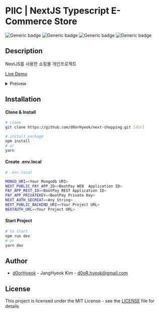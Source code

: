 # PIIC | NextJS Typescript E-Commerce Store

![Generic badge](https://img.shields.io/static/v1?label=&message=JavaScript&color=yellow)
![Generic badge](https://img.shields.io/static/v1?label=&message=TypeScript&color=navy)
![Generic badge](https://img.shields.io/static/v1?label=&message=React&color=skyblue)
![Generic badge](https://img.shields.io/static/v1?label=&message=NextJS&color=black)

## Description

NextJS를 사용한 쇼핑몰 개인프로젝트

[Live Demo](https://next-shopping-seven.vercel.app/)

<details markdown="1">
<summary>Preivew</summary>

[More](https://www.notion.so/PIIC-NextJS-Typescript-E-Commerce-Store-fd5d63ad2e4f4d108ece474942e51997)

### 메인페이지

![index page](https://i.imgur.com/vhJApaf.gif)

### 로그인

![index page](https://i.imgur.com/xOGjDBV.gif)

### 상품조회

![index page](https://i.imgur.com/ZwdtEdM.gif)

![index page](https://i.imgur.com/3ZiJYpB.gif)

### 구매

![index page](https://i.imgur.com/qFejCl3.gif)

### 장바구니

![index page](https://i.imgur.com/7AWsH7P.gif)

![index page](https://i.imgur.com/05pua1c.gif)

### 마이페이지

![index page](https://i.imgur.com/nG3no2t.gif)

![index page](https://i.imgur.com/l5lxNdI.gif)

</details>

## Installation

#### Clone & Install

```bash
# clone
git clone https://github.com/d0orHyeok/next-shopping.git [dir]

# install package
npm install
# or
yarn
```

#### Create .env.local

```bash
# .env.local

MONGO_URI=<Your Mongodb URI>
NEXT_PUBLIC_PAY_APP_ID=<BootPay WEB  Application ID>
PAY_APP_REST_ID=<BootPay REST Application ID>
PAY_APP_PRIVATEKEY=<BootPay Private Key>
NEXT_AUTH_SECREAT=<Any String>
NEXT_PUBLIC_BACKEND_URI=<Your Project URL>
NEXTAUTH_URL=<Your Project URL>
```

#### Start Project

```bash
# to start
npm run dev
# or
yarn dev
```

## Author

- [d0orHyeok](https://github.com/d0orHyeok) - JangHyeok Kim - d0oR.hyeok@gmail.com

## License

This project is licensed under the MIT License - see the [LICENSE](./LICENSE) file for details
